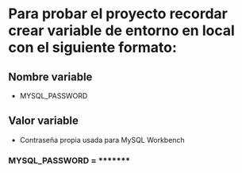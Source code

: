 # Para probar el proyecto recordar crear variable de entorno en local con el siguiente formato:

## Nombre variable
+ MYSQL_PASSWORD
## Valor variable
+ Contraseña propia usada para MySQL Workbench

### MYSQL_PASSWORD = *******
